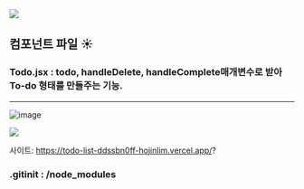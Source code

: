 <img src="https://capsule-render.vercel.app/api?type=waving&color=auto&height=200&section=header&text=[todo-list]&fontSize=90" /> 

## 컴포넌트 파일  :sunny: 

### Todo.jsx : todo, handleDelete, handleComplete매개변수로 받아 To-do 형태를 만들주는 기능.

***
![image](https://github.com/HojinLim/todo-list/assets/69897998/ae5d56bf-d228-415a-85d4-0820613051cf)

 <img src="https://img.shields.io/badge/React-61DAFB?style=for-the-badge&logo=React&logoColor=white"/>

사이트: https://todo-list-ddssbn0ff-hojinlim.vercel.app/?


### .gitinit  : /node_modules

